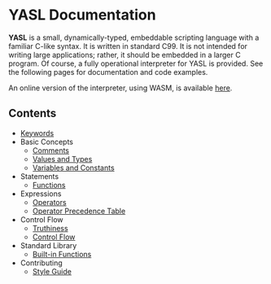 # YASL Documentation

__YASL__ is a small, dynamically-typed, embeddable scripting language with a familiar C-like syntax. It is written in standard C99. It is not intended for writing large applications; rather, it should be embedded in a larger C program. Of course, a fully operational interpreter for YASL is provided. See the following pages for documentation and code examples.

An online version of the interpreter, using WASM, is available [here](https://yasl-lang.github.io/playground/interpreter.html).


## Contents

* [Keywords](https://yasl-lang.github.io/docs/keywords)
* Basic Concepts
  * [Comments](https://yasl-lang.github.io/docs/basic-concepts/comments)
  * [Values and Types](https://yasl-lang.github.io/docs/basic-concepts/values-and-types)
  * [Variables and Constants](https://yasl-lang.github.io/docs/basic-concepts/variables-and-constants)
* Statements
  * [Functions](https://yasl-lang.github.io/docs/statements/functions)
* Expressions
  * [Operators](https://yasl-lang.github.io/docs/expressions/operators)
  * [Operator Precedence Table](https://yasl-lang.github.io/docs/expressions/operator-precedence-table)
* Control Flow
  * [Truthiness](https://yasl-lang.github.io/docs/control-flow/truthiness)
  * [Control Flow](https://yasl-lang.github.io/docs/control-flow/control-flow)
* Standard Library
  * [Built-in Functions](https://yasl-lang.github.io/docs/standard-library/builtin-functions)
* Contributing
  * [Style Guide](https://yasl-lang.github.io/docs/contributing/style-guide)
